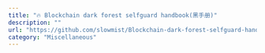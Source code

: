 ```yaml
---
title: "🔥 Blockchain dark forest selfguard handbook(黑手册)"
description: ""
url: "https://github.com/slowmist/Blockchain-dark-forest-selfguard-handbook"
category: "Miscellaneous"
---
```

